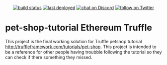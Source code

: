 <p align="center">
    <a href="https://circleci.com/gh/badges/shields/tree/master">
        <img src="https://img.shields.io/circleci/project/github/badges/shields.svg"
            alt="build status"></a>
    <a href="https://github.com/badges/shields/commits/gh-pages">
        <img src="https://img.shields.io/github/last-commit/badges/shields/gh-pages.svg?label=last%20deployed"
            alt="last deployed"></a>
    <a href="https://discord.gg/HjJCwm5">
        <img src="https://img.shields.io/discord/308323056592486420.svg?logo=discord"
            alt="chat on Discord"></a>
    <a href="https://twitter.com/servatj">
        <img src="https://img.shields.io/twitter/url/http/shields.io.svg?style=social"
            alt="follow on Twitter"></a>
</p>

# pet-shop-tutorial Ethereum Truffle

 This project is the final working solution for Truffle petshop tutorial http://truffleframework.com/tutorials/pet-shop.
 This project is intended to be a reference for other people having troubble following the tutorial so they can check if 
 there something they missed.
